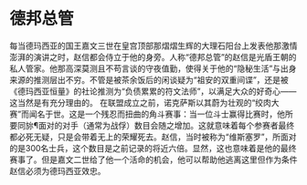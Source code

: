 # 德邦总管

每当德玛西亚的国王嘉文三世在皇宫顶部那熠熠生辉的大理石阳台上发表他那激情澎湃的演讲之时，赵信都会侍立于他的身旁。人称“德邦总管”的赵信是光盾王朝的私人管家。他那高深莫测且不苟言谈的守夜值勤，使得关于他的“隐秘生活”与出身来源的推测层出不穷。不管是被茶余饭后的闲谈疑为“祖安的双重间谍”，还是被《德玛西亚恒量》的社论推测为“负债累累的符文法师”，以满足大众的好奇心——这当然是有充分理由的。
在联盟成立之前，诺克萨斯以其蔚为壮观的“绞肉大赛”而闻名于世。这是一个残忍而扭曲的角斗赛事：当一位斗士赢得比赛时，他所要同旀¶面对的对手（通常为战俘）数目会随之增加。这就意味着每个参赛者最终都必死无疑，只是会带着无上的荣耀死去。赵信，当时被称为“维斯塞罗”，所面对的是300名士兵，这个数目是之前记录的将近六倍。显然，这也意味着是他的最终赛事了。但是嘉文二世给了他一个活命的机会，他可以帮助他逃离这里但作为条件赵信必须为德玛西亚效忠。
